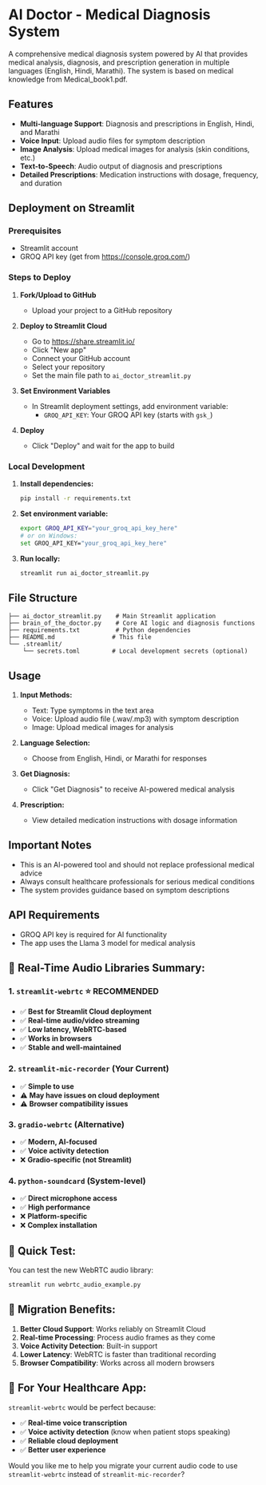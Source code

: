 # AI Doctor - Medical Diagnosis System

A comprehensive medical diagnosis system powered by AI that provides medical analysis, diagnosis, and prescription generation in multiple languages (English, Hindi, Marathi). The system is based on medical knowledge from Medical_book1.pdf.

## Features

- **Multi-language Support**: Diagnosis and prescriptions in English, Hindi, and Marathi
- **Voice Input**: Upload audio files for symptom description
- **Image Analysis**: Upload medical images for analysis (skin conditions, etc.)
- **Text-to-Speech**: Audio output of diagnosis and prescriptions
- **Detailed Prescriptions**: Medication instructions with dosage, frequency, and duration

## Deployment on Streamlit

### Prerequisites
- Streamlit account
- GROQ API key (get from https://console.groq.com/)

### Steps to Deploy

1. **Fork/Upload to GitHub**
   - Upload your project to a GitHub repository

2. **Deploy to Streamlit Cloud**
   - Go to https://share.streamlit.io/
   - Click "New app"
   - Connect your GitHub account
   - Select your repository
   - Set the main file path to `ai_doctor_streamlit.py`

3. **Set Environment Variables**
   - In Streamlit deployment settings, add environment variable:
     - `GROQ_API_KEY`: Your GROQ API key (starts with `gsk_`)

4. **Deploy**
   - Click "Deploy" and wait for the app to build

### Local Development

1. **Install dependencies:**
   ```bash
   pip install -r requirements.txt
   ```

2. **Set environment variable:**
   ```bash
   export GROQ_API_KEY="your_groq_api_key_here"
   # or on Windows:
   set GROQ_API_KEY="your_groq_api_key_here"
   ```

3. **Run locally:**
   ```bash
   streamlit run ai_doctor_streamlit.py
   ```

## File Structure

```
├── ai_doctor_streamlit.py    # Main Streamlit application
├── brain_of_the_doctor.py    # Core AI logic and diagnosis functions
├── requirements.txt          # Python dependencies
├── README.md                # This file
└── .streamlit/
    └── secrets.toml         # Local development secrets (optional)
```

## Usage

1. **Input Methods:**
   - Text: Type symptoms in the text area
   - Voice: Upload audio file (.wav/.mp3) with symptom description
   - Image: Upload medical images for analysis

2. **Language Selection:**
   - Choose from English, Hindi, or Marathi for responses

3. **Get Diagnosis:**
   - Click "Get Diagnosis" to receive AI-powered medical analysis

4. **Prescription:**
   - View detailed medication instructions with dosage information

## Important Notes

- This is an AI-powered tool and should not replace professional medical advice
- Always consult healthcare professionals for serious medical conditions
- The system provides guidance based on symptom descriptions

## API Requirements

- GROQ API key is required for AI functionality
- The app uses the Llama 3 model for medical analysis

## 🎤 **Real-Time Audio Libraries Summary:**

### **1. `streamlit-webrtc`** ⭐ **RECOMMENDED**
- ✅ **Best for Streamlit Cloud deployment**
- ✅ **Real-time audio/video streaming**
- ✅ **Low latency, WebRTC-based**
- ✅ **Works in browsers**
- ✅ **Stable and well-maintained**

### **2. `streamlit-mic-recorder`** (Your Current)
- ✅ **Simple to use**
- ⚠️ **May have issues on cloud deployment**
- ⚠️ **Browser compatibility issues**

### **3. `gradio-webrtc`** (Alternative)
- ✅ **Modern, AI-focused**
- ✅ **Voice activity detection**
- ❌ **Gradio-specific (not Streamlit)**

### **4. `python-soundcard`** (System-level)
- ✅ **Direct microphone access**
- ✅ **High performance**
- ❌ **Platform-specific**
- ❌ **Complex installation**

## 🚀 **Quick Test:**

You can test the new WebRTC audio library:

```bash
streamlit run webrtc_audio_example.py
```

## 📝 **Migration Benefits:**

1. **Better Cloud Support**: Works reliably on Streamlit Cloud
2. **Real-time Processing**: Process audio frames as they come
3. **Voice Activity Detection**: Built-in support
4. **Lower Latency**: WebRTC is faster than traditional recording
5. **Browser Compatibility**: Works across all modern browsers

## 🔧 **For Your Healthcare App:**

`streamlit-webrtc` would be perfect because:
- ✅ **Real-time voice transcription**
- ✅ **Voice activity detection** (know when patient stops speaking)
- ✅ **Reliable cloud deployment**
- ✅ **Better user experience**

Would you like me to help you migrate your current audio code to use `streamlit-webrtc` instead of `streamlit-mic-recorder`?
